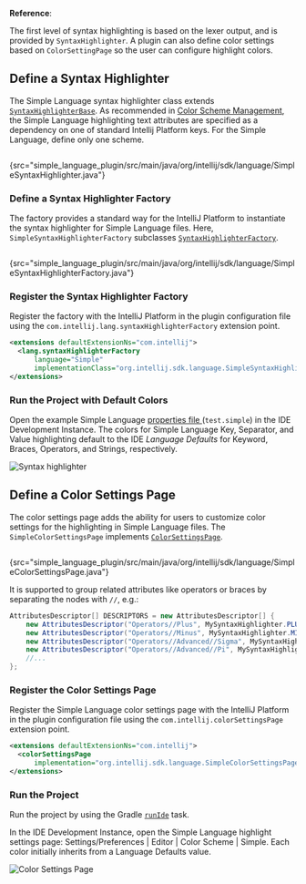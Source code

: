 [//]: # (title: 5. Syntax Highlighter and Color Settings Page)

<!-- Copyright 2000-2022 JetBrains s.r.o. and other contributors. Use of this source code is governed by the Apache 2.0 license that can be found in the LICENSE file. -->

<microformat>

**Reference**: [](syntax_highlighting_and_error_highlighting.md)

</microformat>

<include src="language_and_filetype.md" include-id="custom_language_tutorial_header"></include>

The first level of syntax highlighting is based on the lexer output, and is provided by `SyntaxHighlighter`.
A plugin can also define color settings based on `ColorSettingPage` so the user can configure highlight colors.

## Define a Syntax Highlighter

The Simple Language syntax highlighter class extends [`SyntaxHighlighterBase`](%gh-ic%/platform/editor-ui-api/src/com/intellij/openapi/fileTypes/SyntaxHighlighterBase.java).
As recommended in [Color Scheme Management](color_scheme_management.md#text-attribute-key-dependency), the Simple Language highlighting text attributes are specified as a dependency on one of standard Intellij Platform keys.
For the Simple Language, define only one scheme.

```java
```
{src="simple_language_plugin/src/main/java/org/intellij/sdk/language/SimpleSyntaxHighlighter.java"}

### Define a Syntax Highlighter Factory

The factory provides a standard way for the IntelliJ Platform to instantiate the syntax highlighter for Simple Language files.
Here, `SimpleSyntaxHighlighterFactory` subclasses [`SyntaxHighlighterFactory`](%gh-ic%/platform/editor-ui-api/src/com/intellij/openapi/fileTypes/SyntaxHighlighterFactory.java).

```java
```
{src="simple_language_plugin/src/main/java/org/intellij/sdk/language/SimpleSyntaxHighlighterFactory.java"}

### Register the Syntax Highlighter Factory

Register the factory with the IntelliJ Platform in the plugin configuration file using the `com.intellij.lang.syntaxHighlighterFactory` extension point.

```xml
<extensions defaultExtensionNs="com.intellij">
  <lang.syntaxHighlighterFactory
      language="Simple"
      implementationClass="org.intellij.sdk.language.SimpleSyntaxHighlighterFactory"/>
</extensions>
```

### Run the Project with Default Colors

Open the example Simple Language [properties file ](lexer_and_parser_definition.md#run-the-project) (`test.simple`) in the IDE Development Instance.
The colors for Simple Language Key, Separator, and Value highlighting default to the IDE _Language Defaults_ for Keyword, Braces, Operators, and Strings, respectively.

![Syntax highlighter](syntax_highlighter.png)

## Define a Color Settings Page

The color settings page adds the ability for users to customize color settings for the highlighting in Simple Language files.
The `SimpleColorSettingsPage` implements [`ColorSettingsPage`](%gh-ic%/platform/platform-api/src/com/intellij/openapi/options/colors/ColorSettingsPage.java).

```java
```
{src="simple_language_plugin/src/main/java/org/intellij/sdk/language/SimpleColorSettingsPage.java"}

It is supported to group related attributes like operators or braces by separating the nodes with `//`, e.g.:

```java
AttributesDescriptor[] DESCRIPTORS = new AttributesDescriptor[] {
    new AttributesDescriptor("Operators//Plus", MySyntaxHighlighter.PLUS),
    new AttributesDescriptor("Operators//Minus", MySyntaxHighlighter.MINUS),
    new AttributesDescriptor("Operators//Advanced//Sigma", MySyntaxHighlighter.SIGMA),
    new AttributesDescriptor("Operators//Advanced//Pi", MySyntaxHighlighter.PI),
    //...
};
```

### Register the Color Settings Page

Register the Simple Language color settings page with the IntelliJ Platform in the plugin configuration file using the `com.intellij.colorSettingsPage` extension point.

```xml
<extensions defaultExtensionNs="com.intellij">
  <colorSettingsPage
      implementation="org.intellij.sdk.language.SimpleColorSettingsPage"/>
</extensions>
```

### Run the Project

Run the project by using the Gradle [`runIde`](gradle_prerequisites.md#running-a-simple-gradle-based-intellij-platform-plugin) task.

In the IDE Development Instance, open the Simple Language highlight settings page: <menupath>Settings/Preferences | Editor | Color Scheme | Simple</menupath>.
Each color initially inherits from a <control>Language Defaults</control> value.

![Color Settings Page](color_settings_page.png)
